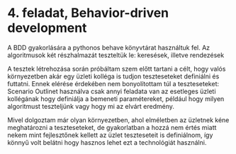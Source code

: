 # 4. feladat, Behavior-driven development

A BDD gyakorlására a pythonos behave könyvtárat használtuk fel. Az algoritmusok két részhalmazát teszteltük le: keresések, illetve rendezések

A tesztek létrehozása során próbáltam szem előtt tartani a célt, hogy valós környezetben akár egy üzleti kolléga is tudjon teszteseteket definiálni és futtatni. Ennek elérése érdekében nem bonyolítottam túl a teszteseteket: Scenario Outlinet használva csak annyi feladata van az esetleges üzleti kollégának hogy definiálja a bemeneti paramétereket, például hogy milyen algoritmust teszteljünk vagy hogy mi az elvárt eredmény.  

Mivel dolgoztam már olyan környezetben, ahol elméletben az üzletnek kéne meghatározni a teszteseteket, de gyakorlatban a hozzá nem értés miatt nekem mint fejlesztőnek kellett az üzlet teszteseteit is definiálnom, így könnyű volt belátni hogy hasznos lehet ezt a technológiát használni. 